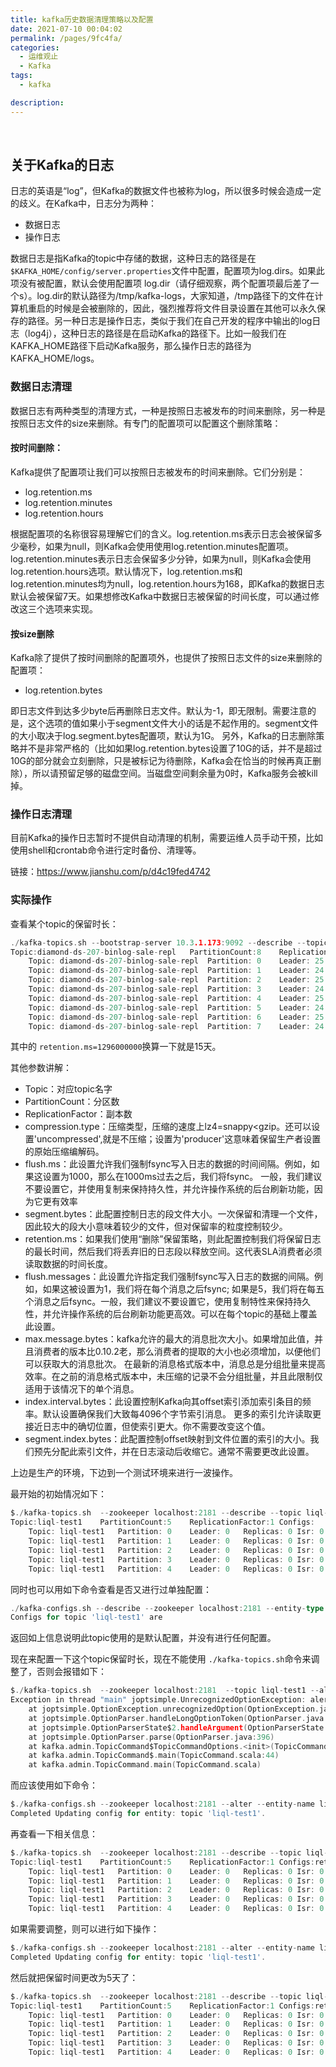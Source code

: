 ```yaml
---
title: kafka历史数据清理策略以及配置
date: 2021-07-10 00:04:02
permalink: /pages/9fc4fa/
categories:
  - 运维观止
  - Kafka
tags:
  - kafka

description:
---
```


<br><ArticleTopAd></ArticleTopAd>


## 关于Kafka的日志

日志的英语是“log”，但Kafka的数据文件也被称为log，所以很多时候会造成一定的歧义。在Kafka中，日志分为两种：

- 数据日志
- 操作日志

数据日志是指Kafka的topic中存储的数据，这种日志的路径是在`$KAFKA_HOME/config/server.properties`文件中配置，配置项为log.dirs。如果此项没有被配置，默认会使用配置项 log.dir（请仔细观察，两个配置项最后差了一个s）。log.dir的默认路径为/tmp/kafka-logs，大家知道，/tmp路径下的文件在计算机重启的时候是会被删除的，因此，强烈推荐将文件目录设置在其他可以永久保存的路径。另一种日志是操作日志，类似于我们在自己开发的程序中输出的log日志（log4j），这种日志的路径是在启动Kafka的路径下。比如一般我们在KAFKA_HOME路径下启动Kafka服务，那么操作日志的路径为KAFKA_HOME/logs。

### 数据日志清理

数据日志有两种类型的清理方式，一种是按照日志被发布的时间来删除，另一种是按照日志文件的size来删除。有专门的配置项可以配置这个删除策略：

#### 按时间删除：

Kafka提供了配置项让我们可以按照日志被发布的时间来删除。它们分别是：

- log.retention.ms
- log.retention.minutes
- log.retention.hours

根据配置项的名称很容易理解它们的含义。log.retention.ms表示日志会被保留多少毫秒，如果为null，则Kafka会使用使用log.retention.minutes配置项。log.retention.minutes表示日志会保留多少分钟，如果为null，则Kafka会使用log.retention.hours选项。默认情况下，log.retention.ms和log.retention.minutes均为null，log.retention.hours为168，即Kafka的数据日志默认会被保留7天。如果想修改Kafka中数据日志被保留的时间长度，可以通过修改这三个选项来实现。

#### 按size删除

Kafka除了提供了按时间删除的配置项外，也提供了按照日志文件的size来删除的配置项：

- log.retention.bytes

即日志文件到达多少byte后再删除日志文件。默认为-1，即无限制。需要注意的是，这个选项的值如果小于segment文件大小的话是不起作用的。segment文件的大小取决于log.segment.bytes配置项，默认为1G。
 另外，Kafka的日志删除策略并不是非常严格的（比如如果log.retention.bytes设置了10G的话，并不是超过10G的部分就会立刻删除，只是被标记为待删除，Kafka会在恰当的时候再真正删除），所以请预留足够的磁盘空间。当磁盘空间剩余量为0时，Kafka服务会被kill掉。

### 操作日志清理

目前Kafka的操作日志暂时不提供自动清理的机制，需要运维人员手动干预，比如使用shell和crontab命令进行定时备份、清理等。


链接：https://www.jianshu.com/p/d4c19fed4742

### 实际操作

查看某个topic的保留时长：

```go
./kafka-topics.sh --bootstrap-server 10.3.1.173:9092 --describe --topic diamond-ds-207-binlog-sale-repl
Topic:diamond-ds-207-binlog-sale-repl	PartitionCount:8	ReplicationFactor:2	Configs:compression.type=snappy,flush.ms=10000,segment.bytes=1073741824,retention.ms=1296000000,flush.messages=20000,max.message.bytes=30000000,index.interval.bytes=4096,segment.index.bytes=10485760
	Topic: diamond-ds-207-binlog-sale-repl	Partition: 0	Leader: 25	Replicas: 25,24	Isr: 24,25
	Topic: diamond-ds-207-binlog-sale-repl	Partition: 1	Leader: 24	Replicas: 24,25	Isr: 25,24
	Topic: diamond-ds-207-binlog-sale-repl	Partition: 2	Leader: 25	Replicas: 25,24	Isr: 24,25
	Topic: diamond-ds-207-binlog-sale-repl	Partition: 3	Leader: 24	Replicas: 24,25	Isr: 24,25
	Topic: diamond-ds-207-binlog-sale-repl	Partition: 4	Leader: 25	Replicas: 25,24	Isr: 25,24
	Topic: diamond-ds-207-binlog-sale-repl	Partition: 5	Leader: 24	Replicas: 24,25	Isr: 25,24
	Topic: diamond-ds-207-binlog-sale-repl	Partition: 6	Leader: 25	Replicas: 25,24	Isr: 24,25
	Topic: diamond-ds-207-binlog-sale-repl	Partition: 7	Leader: 24	Replicas: 24,25	Isr: 24,25
```

其中的 `retention.ms=1296000000`换算一下就是15天。

其他参数讲解：

- Topic：对应topic名字
- PartitionCount：分区数
- ReplicationFactor：副本数
- compression.type：压缩类型，压缩的速度上lz4=snappy<gzip。还可以设置'uncompressed',就是不压缩；设置为'producer'这意味着保留生产者设置的原始压缩编解码。
- flush.ms：此设置允许我们强制fsync写入日志的数据的时间间隔。例如，如果这设置为1000，那么在1000ms过去之后，我们将fsync。 一般，我们建议不要设置它，并使用复制来保持持久性，并允许操作系统的后台刷新功能，因为它更有效率
- segment.bytes：此配置控制日志的段文件大小。一次保留和清理一个文件，因此较大的段大小意味着较少的文件，但对保留率的粒度控制较少。
- retention.ms：如果我们使用“删除”保留策略，则此配置控制我们将保留日志的最长时间，然后我们将丢弃旧的日志段以释放空间。这代表SLA消费者必须读取数据的时间长度。
- flush.messages：此设置允许指定我们强制fsync写入日志的数据的间隔。例如，如果这被设置为1，我们将在每个消息之后fsync; 如果是5，我们将在每五个消息之后fsync。一般，我们建议不要设置它，使用复制特性来保持持久性，并允许操作系统的后台刷新功能更高效。可以在每个topic的基础上覆盖此设置。
- max.message.bytes：kafka允许的最大的消息批次大小。如果增加此值，并且消费者的版本比0.10.2老，那么消费者的提取的大小也必须增加，以便他们可以获取大的消息批次。
  在最新的消息格式版本中，消息总是分组批量来提高效率。在之前的消息格式版本中，未压缩的记录不会分组批量，并且此限制仅适用于该情况下的单个消息。
- index.interval.bytes：此设置控制Kafka向其offset索引添加索引条目的频率。默认设置确保我们大致每4096个字节索引消息。 更多的索引允许读取更接近日志中的确切位置，但使索引更大。你不需要改变这个值。
- segment.index.bytes：此配置控制offset映射到文件位置的索引的大小。我们预先分配此索引文件，并在日志滚动后收缩它。通常不需要更改此设置。

上边是生产的环境，下边到一个测试环境来进行一波操作。

最开始的初始情况如下：

```go
$./kafka-topics.sh  --zookeeper localhost:2181 --describe --topic liql-test1
Topic:liql-test1	PartitionCount:5	ReplicationFactor:1	Configs:
	Topic: liql-test1	Partition: 0	Leader: 0	Replicas: 0	Isr: 0
	Topic: liql-test1	Partition: 1	Leader: 0	Replicas: 0	Isr: 0
	Topic: liql-test1	Partition: 2	Leader: 0	Replicas: 0	Isr: 0
	Topic: liql-test1	Partition: 3	Leader: 0	Replicas: 0	Isr: 0
	Topic: liql-test1	Partition: 4	Leader: 0	Replicas: 0	Isr: 0
```

同时也可以用如下命令查看是否又进行过单独配置：

```go
./kafka-configs.sh --describe --zookeeper localhost:2181 --entity-type topics  --entity-name liql-test1
Configs for topic 'liql-test1' are
```

返回如上信息说明此topic使用的是默认配置，并没有进行任何配置。

现在来配置一下这个topic保留时长，现在不能使用 `./kafka-topics.sh`命令来调整了，否则会报错如下：

```go
$./kafka-topics.sh  --zookeeper localhost:2181  --topic liql-test1 --alert --config retention.ms=2678400000
Exception in thread "main" joptsimple.UnrecognizedOptionException: alert is not a recognized option
	at joptsimple.OptionException.unrecognizedOption(OptionException.java:108)
	at joptsimple.OptionParser.handleLongOptionToken(OptionParser.java:510)
	at joptsimple.OptionParserState$2.handleArgument(OptionParserState.java:56)
	at joptsimple.OptionParser.parse(OptionParser.java:396)
	at kafka.admin.TopicCommand$TopicCommandOptions.<init>(TopicCommand.scala:358)
	at kafka.admin.TopicCommand$.main(TopicCommand.scala:44)
	at kafka.admin.TopicCommand.main(TopicCommand.scala)
```

而应该使用如下命令：

```go
$./kafka-configs.sh --zookeeper localhost:2181 --alter --entity-name liql-test1 --entity-type topics --add-config retention.ms=1296000000
Completed Updating config for entity: topic 'liql-test1'.
```

再查看一下相关信息：

```go
$./kafka-topics.sh  --zookeeper localhost:2181 --describe --topic liql-test1
Topic:liql-test1	PartitionCount:5	ReplicationFactor:1	Configs:retention.ms=1296000000
	Topic: liql-test1	Partition: 0	Leader: 0	Replicas: 0	Isr: 0
	Topic: liql-test1	Partition: 1	Leader: 0	Replicas: 0	Isr: 0
	Topic: liql-test1	Partition: 2	Leader: 0	Replicas: 0	Isr: 0
	Topic: liql-test1	Partition: 3	Leader: 0	Replicas: 0	Isr: 0
	Topic: liql-test1	Partition: 4	Leader: 0	Replicas: 0	Isr: 0
```

如果需要调整，则可以进行如下操作：

```go
$./kafka-configs.sh --zookeeper localhost:2181 --alter --entity-name liql-test1 --entity-type topics --add-config retention.ms=432000000
Completed Updating config for entity: topic 'liql-test1'.
```

然后就把保留时间更改为5天了：

```go
$./kafka-topics.sh  --zookeeper localhost:2181 --describe --topic liql-test1
Topic:liql-test1	PartitionCount:5	ReplicationFactor:1	Configs:retention.ms=432000000
	Topic: liql-test1	Partition: 0	Leader: 0	Replicas: 0	Isr: 0
	Topic: liql-test1	Partition: 1	Leader: 0	Replicas: 0	Isr: 0
	Topic: liql-test1	Partition: 2	Leader: 0	Replicas: 0	Isr: 0
	Topic: liql-test1	Partition: 3	Leader: 0	Replicas: 0	Isr: 0
	Topic: liql-test1	Partition: 4	Leader: 0	Replicas: 0	Isr: 0
```




<br><ArticleTopAd></ArticleTopAd>
